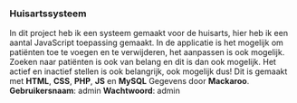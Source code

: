 ### Huisartssysteem

In dit project heb ik een systeem gemaakt voor de huisarts, hier heb ik een aantal JavaScript toepassing gemaakt. 
In de applicatie is het mogelijk om patiënten toe te voegen en te verwijderen, het aanpassen is ook mogelijk. 
Zoeken naar patiënten is ook van belang en dit is dan ook mogelijk. Het actief en inactief stellen is ook belangrijk, ook mogelijk dus! 
Dit is gemaakt met **HTML**, **CSS**, **PHP**, **JS** en **MySQL** Gegevens door **Mackaroo**. 
**Gebruikersnaam**: admin **Wachtwoord**: admin
